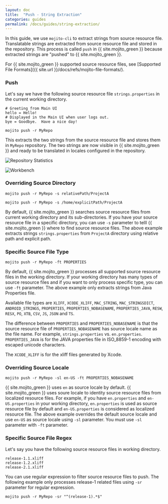 ```yaml
---
layout: doc
title:  "Push - String Extraction"
categories: guides
permalink: /docs/guides/string-extraction/
---
```


In this guide, we use `mojito-cli` to extract strings from source resource file.  Translatable strings are extracted from source resource file and stored in the repository.  This process is called `push` in {{ site.mojito_green }} because extracted strings are "pushed" to {{ site.mojito_green }}.  


For {{ site.mojito_green }} supported source resource files, see [Supported File Formats]({{ site.url }}/docs/refs/mojito-file-formats/).


### Push

Let's say we have the following source resource file `strings.properties` in the current working directory.

```properties
# Greeting from Main UI
hello = Hello!
# Displayed in the Main UI when user logs out.
bye = Goodbye.  Have a nice day!
```


    mojito push -r MyRepo


This extracts the two strings from the source resource file and stores them in `MyRepo` repository.  The two strings are now visible in {{ site.mojito_green }} and ready to be translated in locales configured in the repository.


![Repository Statistics](./images/repository-statistics.png)


![Workbench](./images/workbench.png)


### Overriding Source Directory

    mojito push -r MyRepo -s relativePath/ProjectA

    mojito push -r MyRepo -s /home/explicitPath/ProjectA


By default, {{ site.mojito_green }} searches source resource files from current working directory and its sub-directories.  If you have your source resource file in a specific directory, you can use `-s` parameter to telll {{ site.mojito_green }} where to find source resource files.  The above example extracts strings `strings.properties` from `ProjectA` directory using relative path and explicit path.


### Specific Source File Type

    mojito push -r MyRepo -ft PROPERTIES


By default, {{ site.mojito_green }} processes all supported source resource files in the working directory.  If your working directory has many types of source resource files and if you want to only process specific type, you can use `-ft` parameter.  The above example only extracts strings from Java Properties file.

Available file types are `XLIFF`, `XCODE_XLIFF`, `MAC_STRING`, `MAC_STRINGSDICT`, `ANDROID_STRINGS`, `PROPERTIES`, `PROPERTIES_NOBASENAME`, `PROPERTIES_JAVA`, `RESW`, `RESX`, `PO`, `XTB`, `CSV`, `JS`, `JSON` and `TS`.

The difference between `PROPERTIES` and `PROPERTIES_NOBASENAME` is that the source resource file of `PROPERTIES_NOBASENAME` has source locale name as the file name. For example, `strings.properties` vs. `en.properties`. `PROPERTIES_JAVA` is for the JAVA properties file in ISO_8859-1 encoding with escaped unicode characters.

The `XCODE_XLIFF` is for the xliff files generated by Xcode.


### Overriding Source Locale

    mojito push -r MyRepo -sl en-US -ft PROPERTIES_NOBASENAME


{{ site.mojito_green }} uses `en` as source locale by default.  {{ site.mojito_green }} uses soure locale to identity source resource files from localized resource files.  For example, if you have `en.properties` and `en-US.properties` in your working directory, `en.properties` is used as source resource file by default and `en-US.properties` is considered as localized resource file. The above example overrides the default source locale and use `en-US` as source locale using `-sl` parameter.  You must use `-sl` parameter with `-ft` parameter.


### Specific Source File Regex

Let's say you have the following source resource files in working directory.

    release-1.1.xliff
    release-1.2.xliff
    release-2.1.xliff

You can use regular expression to filter source resource files to push.  The following example only processes release-1 related files using `-sr` parameter for regular expression.

    mojito push -r MyRepo -sr "^(release-1).*$"

